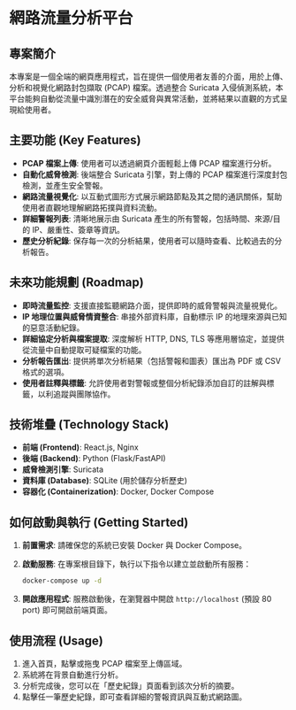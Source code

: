 # 網路流量分析平台

## 專案簡介

本專案是一個全端的網頁應用程式，旨在提供一個使用者友善的介面，用於上傳、分析和視覺化網路封包擷取 (PCAP) 檔案。透過整合 Suricata 入侵偵測系統，本平台能夠自動從流量中識別潛在的安全威脅與異常活動，並將結果以直觀的方式呈現給使用者。

## 主要功能 (Key Features)

*   **PCAP 檔案上傳**: 使用者可以透過網頁介面輕鬆上傳 PCAP 檔案進行分析。
*   **自動化威脅檢測**: 後端整合 Suricata 引擎，對上傳的 PCAP 檔案進行深度封包檢測，並產生安全警報。
*   **網路流量視覺化**: 以互動式圖形方式展示網路節點及其之間的通訊關係，幫助使用者直觀地理解網路拓撲與資料流動。
*   **詳細警報列表**: 清晰地展示由 Suricata 產生的所有警報，包括時間、來源/目的 IP、嚴重性、簽章等資訊。
*   **歷史分析紀錄**: 保存每一次的分析結果，使用者可以隨時查看、比較過去的分析報告。

## 未來功能規劃 (Roadmap)

*   **即時流量監控**: 支援直接監聽網路介面，提供即時的威脅警報與流量視覺化。
*   **IP 地理位置與威脅情資整合**: 串接外部資料庫，自動標示 IP 的地理來源與已知的惡意活動紀錄。
*   **詳細協定分析與檔案提取**: 深度解析 HTTP, DNS, TLS 等應用層協定，並提供從流量中自動提取可疑檔案的功能。
*   **分析報告匯出**: 提供將單次分析結果（包括警報和圖表）匯出為 PDF 或 CSV 格式的選項。
*   **使用者註釋與標籤**: 允許使用者對警報或整個分析紀錄添加自訂的註解與標籤，以利追蹤與團隊協作。

## 技術堆疊 (Technology Stack)

*   **前端 (Frontend)**: React.js, Nginx
*   **後端 (Backend)**: Python (Flask/FastAPI)
*   **威脅檢測引擎**: Suricata
*   **資料庫 (Database)**: SQLite (用於儲存分析歷史)
*   **容器化 (Containerization)**: Docker, Docker Compose

## 如何啟動與執行 (Getting Started)

1.  **前置需求**: 請確保您的系統已安裝 Docker 與 Docker Compose。

2.  **啟動服務**: 在專案根目錄下，執行以下指令以建立並啟動所有服務：
    ```bash
    docker-compose up -d
    ```

3.  **開啟應用程式**: 服務啟動後，在瀏覽器中開啟 `http://localhost` (預設 80 port) 即可開啟前端頁面。

## 使用流程 (Usage)

1.  進入首頁，點擊或拖曳 PCAP 檔案至上傳區域。
2.  系統將在背景自動進行分析。
3.  分析完成後，您可以在「歷史紀錄」頁面看到該次分析的摘要。
4.  點擊任一筆歷史紀錄，即可查看詳細的警報資訊與互動式網路圖。
